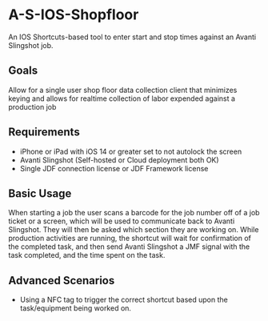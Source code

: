 # A-S-IOS-Shopfloor

An IOS Shortcuts-based tool to enter start and stop times against an Avanti Slingshot job.

## Goals

Allow for a single user shop floor data collection client that minimizes keying and allows for realtime collection of labor expended against a production job

## Requirements

* iPhone or iPad with iOS 14 or greater set to not autolock the screen
* Avanti Slingshot (Self-hosted or Cloud deployment both OK)
* Single JDF connection license or JDF Framework license

## Basic Usage

When starting a job the user scans a barcode for the job number off of a job ticket or a screen, which will be used to communicate back to Avanti Slingshot. They will then be asked which section they are working on.  While production activities are running, the shortcut will wait for confirmation of the completed task, and then send Avanti Slingshot a JMF signal with the task completed, and the time spent on the task.

## Advanced Scenarios

* Using a NFC tag to trigger the correct shortcut based upon the task/equipment being worked on.
